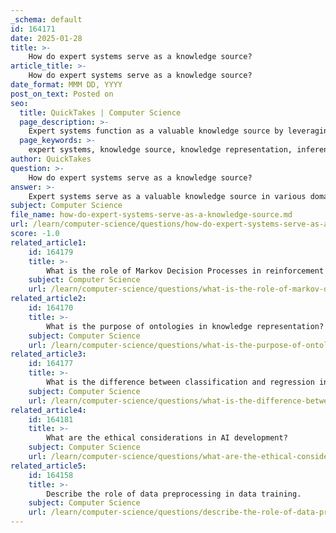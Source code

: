 ```yaml
---
_schema: default
id: 164171
date: 2025-01-28
title: >-
    How do expert systems serve as a knowledge source?
article_title: >-
    How do expert systems serve as a knowledge source?
date_format: MMM DD, YYYY
post_on_text: Posted on
seo:
  title: QuickTakes | Computer Science
  page_description: >-
    Expert systems function as a valuable knowledge source by leveraging structured knowledge for problem-solving and decision support across various domains, utilizing knowledge representation techniques, inference engines, and user interactions.
  page_keywords: >-
    expert systems, knowledge source, knowledge representation, inference engine, knowledge acquisition, user interaction, domain-specific applications, decision support, machine learning, specialized knowledge
author: QuickTakes
question: >-
    How do expert systems serve as a knowledge source?
answer: >-
    Expert systems serve as a valuable knowledge source in various domains by leveraging structured knowledge to solve complex problems and provide decision support. Here are several key aspects of how expert systems function as knowledge sources:\n\n1. **Knowledge Representation**: Expert systems utilize knowledge representation techniques to encode domain-specific knowledge. This can include rules, facts, and relationships that are essential for reasoning and problem-solving. For example, a medical diagnosis expert system might represent knowledge in the form of "if-then" rules that guide the system in diagnosing diseases based on patient symptoms.\n\n2. **Inference Engine**: The inference engine is a core component of expert systems that applies logical rules to the knowledge base to derive conclusions or make decisions. It processes the input data and uses the encoded knowledge to infer new information or suggest actions. This capability allows expert systems to simulate human reasoning and provide expert-level advice.\n\n3. **Knowledge Acquisition**: As mentioned in the gathered information, knowledge acquisition is crucial for expert systems. They can gather knowledge from various sources, including human experts, databases, and user interactions. This process helps in continuously updating and refining the knowledge base, ensuring that the system remains relevant and effective over time.\n\n4. **User Interaction**: Expert systems often include user interfaces that allow users to input data and receive recommendations or solutions. This interaction can be designed to be user-friendly, enabling non-experts to benefit from the system's knowledge without needing to understand the underlying complexities.\n\n5. **Domain-Specific Applications**: Expert systems are tailored for specific domains, such as medical diagnosis, financial forecasting, or troubleshooting technical issues. By focusing on a particular area, they can provide highly specialized knowledge and insights that are not easily accessible through general-purpose systems.\n\n6. **Decision Support**: Expert systems are widely used in decision support applications, where they assist users in making informed choices based on the available knowledge. For instance, in healthcare, an expert system can help physicians determine the best treatment options for patients based on their medical history and current symptoms.\n\n7. **Learning and Adaptation**: Some expert systems incorporate machine learning techniques to improve their performance over time. By analyzing past interactions and outcomes, these systems can adapt their knowledge and inference processes, enhancing their accuracy and effectiveness.\n\nIn summary, expert systems serve as a knowledge source by representing domain-specific knowledge, utilizing inference engines for reasoning, acquiring knowledge from various sources, facilitating user interaction, and providing decision support tailored to specific applications. Their ability to simulate expert reasoning makes them valuable tools in fields requiring specialized knowledge.
subject: Computer Science
file_name: how-do-expert-systems-serve-as-a-knowledge-source.md
url: /learn/computer-science/questions/how-do-expert-systems-serve-as-a-knowledge-source
score: -1.0
related_article1:
    id: 164179
    title: >-
        What is the role of Markov Decision Processes in reinforcement learning?
    subject: Computer Science
    url: /learn/computer-science/questions/what-is-the-role-of-markov-decision-processes-in-reinforcement-learning
related_article2:
    id: 164170
    title: >-
        What is the purpose of ontologies in knowledge representation?
    subject: Computer Science
    url: /learn/computer-science/questions/what-is-the-purpose-of-ontologies-in-knowledge-representation
related_article3:
    id: 164177
    title: >-
        What is the difference between classification and regression in supervised learning?
    subject: Computer Science
    url: /learn/computer-science/questions/what-is-the-difference-between-classification-and-regression-in-supervised-learning
related_article4:
    id: 164181
    title: >-
        What are the ethical considerations in AI development?
    subject: Computer Science
    url: /learn/computer-science/questions/what-are-the-ethical-considerations-in-ai-development
related_article5:
    id: 164158
    title: >-
        Describe the role of data preprocessing in data training.
    subject: Computer Science
    url: /learn/computer-science/questions/describe-the-role-of-data-preprocessing-in-data-training
---
```


&nbsp;